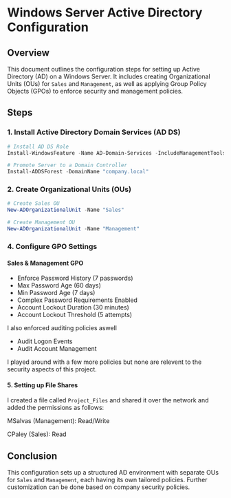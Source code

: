 # Windows Server Active Directory Configuration

## Overview
This document outlines the configuration steps for setting up Active Directory (AD) on a Windows Server. It includes creating Organizational Units (OUs) for `Sales` and `Management`, as well as applying Group Policy Objects (GPOs) to enforce security and management policies.

## Steps

### 1. Install Active Directory Domain Services (AD DS)
```powershell
# Install AD DS Role
Install-WindowsFeature -Name AD-Domain-Services -IncludeManagementTools

# Promote Server to a Domain Controller
Install-ADDSForest -DomainName "company.local"
```

### 2. Create Organizational Units (OUs)
```powershell
# Create Sales OU
New-ADOrganizationalUnit -Name "Sales" 

# Create Management OU
New-ADOrganizationalUnit -Name "Management" 
```


### 4. Configure GPO Settings

#### Sales & Management GPO 
- Enforce Password History (7 passwords)
- Max Password Age (60 days)
- Min Password Age (7 days)
- Complex Password Requirements Enabled
- Account Lockout Duration (30 minutes)
- Account Lockout Threshold (5 attempts)

I also enforced auditing policies aswell

- Audit Logon Events
- Audit Account Management

I played around with a few more policies but none are relevent to the security aspects of this project.

#### 5. Setting up File Shares 

I created a file called ```Project_Files``` and shared it over the network and added the permissions as follows:

MSalvas (Management): Read/Write

CPaley (Sales): Read

## Conclusion
This configuration sets up a structured AD environment with separate OUs for `Sales` and `Management`, each having its own tailored policies. Further customization can be done based on company security policies.
